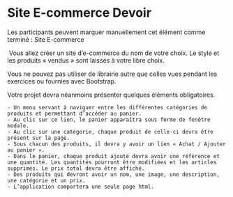 # Site E-commerce Devoir
Les participants peuvent marquer manuellement cet élément comme terminé : Site E-commerce

​ Vous allez créer un site d’e-commerce du nom de votre choix. Le style et les produits « vendus » sont laissés à votre libre choix.

Vous ne pouvez pas utiliser de librairie autre que celles vues pendant les exercices ou fournies avec Bootstrap.

Votre projet devra néanmoins présenter quelques éléments obligatoires. ​

    - Un menu servant à naviguer entre les différentes catégories de produits et permettant d’accéder au panier.
    - Au clic sur ce lien, le panier apparaîtra sous forme de fenêtre modale.
    - Au clic sur une catégorie, chaque produit de celle-ci devra être présent sur la page.
    - Sous chacun des produits, il devra y avoir un lien « Achat / Ajouter au panier ». ​
    - Dans le panier, chaque produit ajouté devra avoir une référence et une quantité. Les quantités pourront être modifiées et les articles supprimés. Le prix total devra être affiché. ​
    - Des produits qui devront avoir un nom, une image, une description, une catégorie et un prix. ​
    - L’application comportera une seule page html. ​
